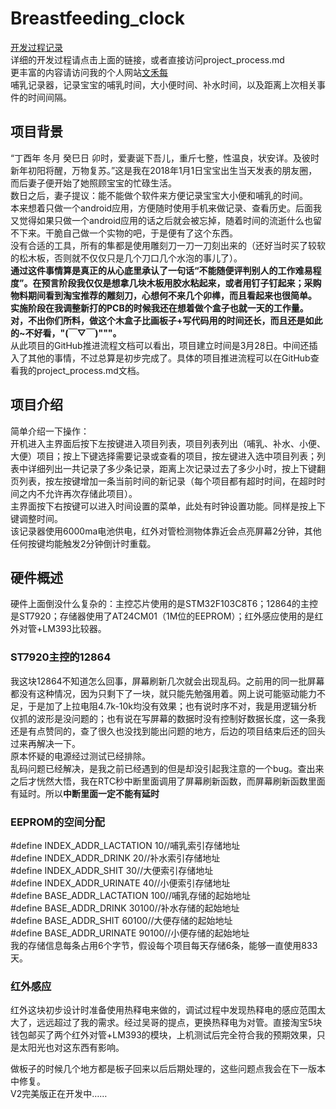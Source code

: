 # Breastfeeding_clock<br/>
[开发过程记录](https://github.com/bandianxuediao/Breastfeeding_clock/blob/master/project_process.md)<br/>
详细的开发过程请点击上面的链接，或者直接访问project_process.md<br/>
更丰富的内容请访问我的个人网站[文禾每](http://www.wenhemei.com)<br/>
哺乳记录器，记录宝宝的哺乳时间，大小便时间、补水时间，以及距离上次相关事件的时间间隔。<br/>

## 项目背景
“丁酉年 冬月 癸巳日 卯时，爱妻诞下吾儿，重斤七整，性温良，状安详。及彼时新年初阳将醒，万物复苏。”这是我在2018年1月1日宝宝出生当天发表的朋友圈，而后妻子便开始了她照顾宝宝的忙碌生活。<br/>
数日之后，妻子提议：能不能做个软件来方便记录宝宝大小便和哺乳的时间。<br/>
本来想着只做一个android应用，方便随时使用手机来做记录、查看历史。后面我又觉得如果只做一个android应用的话之后就会被忘掉，随着时间的流逝什么也留不下来。干脆自己做一个实物的吧，于是便有了这个东西。<br/>
没有合适的工具，所有的隼都是使用雕刻刀一刀一刀刻出来的（还好当时买了较软的松木板，否则就不仅仅只是几个刀口几个水泡的事儿了）。<br/>
**通过这件事情算是真正的从心底里承认了一句话“不能随便评判别人的工作难易程度”。在预言阶段我仅仅是想拿几块木板用胶水粘起来，或者用钉子钉起来；采购物料期间看到淘宝推荐的雕刻刀，心想何不来几个卯榫，而且看起来也很简单。<br/>
实施阶段在我调整新打的PCB的时候我还在想着做个盒子也就一天的工作量。对，不出你们所料，做这个木盒子比画板子+写代码用的时间还长，而且还是如此的~不好看，"(￣▽￣)"""。<br/>**
从此项目的GitHub推进流程文档可以看出，项目建立时间是3月28日。中间还插入了其他的事情，不过总算是初步完成了。具体的项目推进流程可以在GitHub查看我的project_process.md文档。<br/>
## 项目介绍
简单介绍一下操作：<br/>
开机进入主界面后按下左按键进入项目列表，项目列表列出（哺乳、补水、小便、大便）项目；按上下键选择需要记录或查看的项目，按左键进入选中项目列表；列表中详细列出一共记录了多少条记录，距离上次记录过去了多少小时，按上下键翻页列表，按左按键增加一条当前时间的新记录（每个项目都有超时时间，在超时时间之内不允许再次存储此项目）。<br/>
主界面按下右按键可以进入时间设置的菜单，此处有时钟设置功能。同样是按上下键调整时间。<br/>
该记录器使用6000ma电池供电，红外对管检测物体靠近会点亮屏幕2分钟，其他任何按键均能触发2分钟倒计时重载。<br/>
## 硬件概述
硬件上面倒没什么复杂的：主控芯片使用的是STM32F103C8T6；12864的主控是ST7920；存储器使用了AT24CM01（1M位的EEPROM）；红外感应使用的是红外对管+LM393比较器。<br/>
### ST7920主控的12864<br/>
我这块12864不知道怎么回事，屏幕刷新几次就会出现乱码。之前用的同一批屏幕都没有这种情况，因为只剩下了一块，就只能先勉强用着。网上说可能驱动能力不足，于是加了上拉电阻4.7k-10k均没有效果；也有说时序不对，我是用逻辑分析仪抓的波形是没问题的；也有说在写屏幕的数据时没有控制好数据长度，这一条我还是有点赞同的，查了很久也没找到能出问题的地方，后边的项目结束后还的回头过来再解决一下。<br/>
原本怀疑的电源经过测试已经排除。  
乱码问题已经解决，是我之前已经遇到的但是却没引起我注意的一个bug。查出来之后才恍然大悟，我在RTC秒中断里面调用了屏幕刷新函数，而屏幕刷新函数里面有延时。所以**中断里面一定不能有延时**
### EEPROM的空间分配<br/>
#define INDEX_ADDR_LACTATION     10//哺乳索引存储地址<br/>
#define INDEX_ADDR_DRINK     20//补水索引存储地址<br/>
#define INDEX_ADDR_SHIT      30//大便索引存储地址<br/>
#define INDEX_ADDR_URINATE       40//小便索引存储地址<br/>
#define BASE_ADDR_LACTATION     100//哺乳存储的起始地址<br/>
#define BASE_ADDR_DRINK     30100//补水存储的起始地址<br/>
#define BASE_ADDR_SHIT      60100//大便存储的起始地址<br/>
#define BASE_ADDR_URINATE       90100//小便存储的起始地址<br/>
我的存储信息每条占用6个字节，假设每个项目每天存储6条，能够一直使用833天。<br/>

### 红外感应<br/>
红外这块初步设计时准备使用热释电来做的，调试过程中发现热释电的感应范围太大了，远远超过了我的需求。经过吴哥的提点，更换热释电为对管。直接淘宝5块钱包邮买了两个红外对管+LM393的模块，上机测试后完全符合我的预期效果，只是太阳光也对这东西有影响。<br/>

做板子的时候几个地方都是板子回来以后后期处理的，这些问题点我会在下一版本中修复。<br/>
V2完美版正在开发中……<br/>







